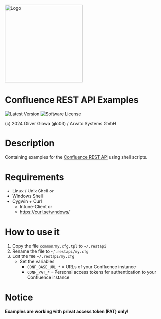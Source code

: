 [<img src="https://www.arvato-systems.de/resource/crblob/192802/c1761df5c2dd23860dde84dcc0a7189f/arvato-logo-svg-data.svg" alt="Logo" title="Arvato Systems GmbH" width="250px"/>](https://www.arvato-systems.de/resource/crblob/192802/c1761df5c2dd23860dde84dcc0a7189f/arvato-logo-svg-data.svg "Arvato Systems GmbH")

# Confluence REST API Examples

![Latest Version](https://img.shields.io/badge/release-latest-blue?logo=bitbucket&style=plastic&longCache=true "Latest Version") ![Software License](https://img.shields.io/badge/license-by_Arvato_Systems_GmbH-brightgreen.svg?longCache=true&style=plastic "Software License")

(c) 2024 Oliver Glowa (glo03) / Arvato Systems GmbH

# Description

Containing examples for the [Confluence REST API](https://developer.atlassian.com/server/confluence/confluence-rest-api-examples/) using shell scripts.

# Requirements

- Linux / Unix Shell
  or
- Windows Shell
- Cygwin + Curl
    - Intune-Client or
    - https://curl.se/windows/

# How to use it

1. Copy the file `common/my.cfg.tpl` to `~/.restapi`
2. Rename the file to `~/.restapi/my.cfg`
3. Edit the file `~/.restapi/my.cfg`
    - Set the variables
        - `CONF_BASE_URL_*` = URLs of your Confluence instance
        - `CONF_PAT_*` = Personal access tokens for authentication to your Confluence instance

# Notice

__Examples are working with privat access token (PAT) only!__

